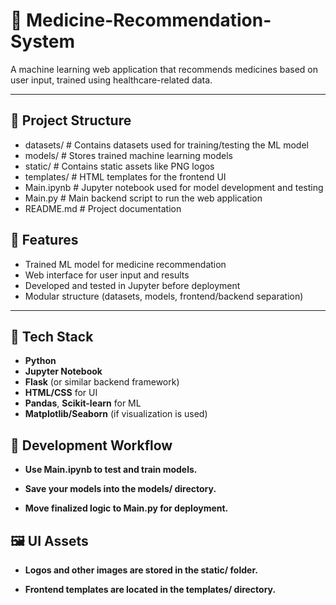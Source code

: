# 💊 Medicine-Recommendation-System

A machine learning web application that recommends medicines based on user input, trained using healthcare-related data.

---

## 📁 Project Structure

- datasets/ # Contains datasets used for training/testing the ML model
-  models/ # Stores trained machine learning models
-   static/ # Contains static assets like PNG logos
-   templates/ # HTML templates for the frontend UI
-   Main.ipynb # Jupyter notebook used for model development and testing
-   Main.py # Main backend script to run the web application
-  README.md # Project documentation

## 🚀 Features

- Trained ML model for medicine recommendation
- Web interface for user input and results
- Developed and tested in Jupyter before deployment
- Modular structure (datasets, models, frontend/backend separation)

---

## 🧰 Tech Stack

- **Python**
- **Jupyter Notebook**
- **Flask** (or similar backend framework)
- **HTML/CSS** for UI
- **Pandas**, **Scikit-learn** for ML
- **Matplotlib/Seaborn** (if visualization is used)

## 🧪 Development Workflow
- **Use Main.ipynb to test and train models.**

- **Save your models into the models/ directory.**

- **Move finalized logic to Main.py for deployment.**

## 🖼️ UI Assets
- **Logos and other images are stored in the static/ folder.**

- **Frontend templates are located in the templates/ directory.**
